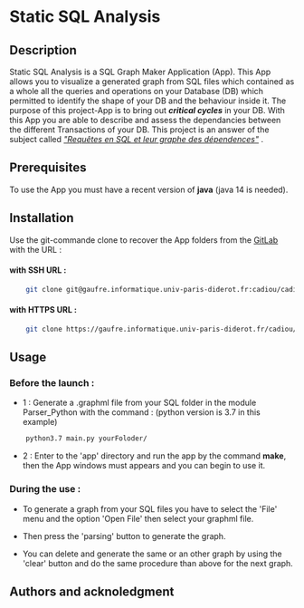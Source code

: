 #	Static SQL Analysis

## Description

Static SQL Analysis is a SQL Graph Maker Application (App). This App allows you to visualize a generated graph from SQL 
files which contained as a whole all the queries and operations on your Database (DB) 
which permitted to identify the shape of your DB and the behaviour inside it.
The purpose of this project-App is to bring out __*critical cycles*__ in your  DB.
With this App you are able to describe and assess the dependancies between the different Transactions of your DB. 
This project is an answer of the subject called 
[*"Requêtes en SQL et leur graphe des dépendences"*](https://www.irif.fr/~gio/teaching/2018-19/plong/projet_SQL_FR.pdf) .


## Prerequisites 

To use the App you must have a recent version of **java** (java 14 is needed).


## Installation

Use the git-commande clone to recover the App folders from the 
[GitLab](https://gaufre.informatique.univ-paris-diderot.fr/cadiou/cadiou-traore-plong-1920) with the URL :

#### with SSH URL :

```bash
	git clone git@gaufre.informatique.univ-paris-diderot.fr:cadiou/cadiou-traore-plong-1920.git	
```
#### with HTTPS URL :

```bash
	git clone https://gaufre.informatique.univ-paris-diderot.fr/cadiou/cadiou-traore-plong-1920.git
```
## Usage

### Before the launch :

* 1 : Generate a .graphml file from your SQL folder in the module Parser_Python with the command : (python version is 3.7 in this example)
```bash
	python3.7 main.py yourFoloder/
```
* 2 : Enter to the 'app' directory and run the app by the command **make**, then the App windows must appears and you can begin to use it.

### During the use :

* To generate a graph from your SQL files you have to select the 'File' menu and the 
option 'Open File' then select your graphml file.

* Then press the 'parsing' button to generate the graph.

* You can delete and generate the same or an other graph by using the 'clear' button and do the same procedure than above for the next graph.

## Authors and acknoledgment 


